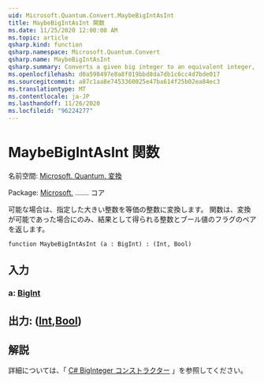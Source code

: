 ```yaml
---
uid: Microsoft.Quantum.Convert.MaybeBigIntAsInt
title: MaybeBigIntAsInt 関数
ms.date: 11/25/2020 12:00:00 AM
ms.topic: article
qsharp.kind: function
qsharp.namespace: Microsoft.Quantum.Convert
qsharp.name: MaybeBigIntAsInt
qsharp.summary: Converts a given big integer to an equivalent integer, if possible. The function returns a pair of the resulting integer and a Boolean flag which is true, if and only if the conversion was possible.
ms.openlocfilehash: d0a598497e8a8f019bbd8da7db1c6cc4d7bde017
ms.sourcegitcommit: a87c1aa8e7453360025e47ba614f25b02ea84ec3
ms.translationtype: MT
ms.contentlocale: ja-JP
ms.lasthandoff: 11/26/2020
ms.locfileid: "96224277"
---
```

# <a name="maybebigintasint-function"></a>MaybeBigIntAsInt 関数

名前空間: [Microsoft. Quantum. 変換](xref:Microsoft.Quantum.Convert)

Package: [Microsoft.](https://nuget.org/packages/Microsoft.Quantum.QSharp.Core) ....... コア


可能な場合は、指定した大きい整数を等価の整数に変換します。
関数は、変換が可能であった場合にのみ、結果として得られる整数とブール値のフラグのペアを返します。

```qsharp
function MaybeBigIntAsInt (a : BigInt) : (Int, Bool)
```


## <a name="input"></a>入力

### <a name="a--bigint"></a>a: [BigInt](xref:microsoft.quantum.lang-ref.bigint)





## <a name="output--intbool"></a>出力: ([Int](xref:microsoft.quantum.lang-ref.int),[Bool](xref:microsoft.quantum.lang-ref.bool))



## <a name="remarks"></a>解説

詳細については、「 [C# BigInteger コンストラクター](https://docs.microsoft.com/dotnet/api/system.numerics.biginteger.-ctor?view=netframework-4.7.2#System_Numerics_BigInteger__ctor_System_Int64_) 」を参照してください。